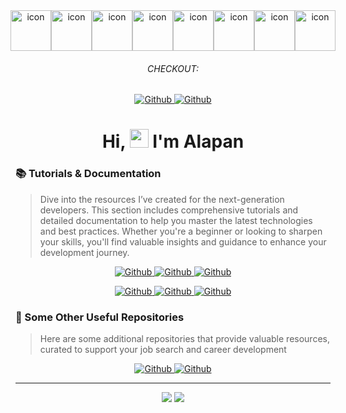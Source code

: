 <div align="center">
  <!-- 동적 뱃지 -->
  <div style="display: flex; justify-content: center; align-items: flex-end;">
    <img src="https://techstack-generator.vercel.app/java-icon.svg" alt="icon" width="65" height="65" />
    <img src="https://techstack-generator.vercel.app/python-icon.svg" alt="icon" width="65" height="65" />
    <img src="https://techstack-generator.vercel.app/django-icon.svg" alt="icon" width="65" height="65" />
    <img src="https://techstack-generator.vercel.app/mysql-icon.svg" alt="icon" width="65" height="65" />
    <img src="https://techstack-generator.vercel.app/restapi-icon.svg" alt="icon" width="65" height="65" />
    <img src="https://techstack-generator.vercel.app/js-icon.svg" alt="icon" width="65" height="65" />
    <img src="https://techstack-generator.vercel.app/ts-icon.svg" alt="icon" width="65" height="65" />
    <img src="https://techstack-generator.vercel.app/react-icon.svg" alt="icon" width="65" height="65" />
  </div>
</div>

<h6 align="center">CHECKOUT: </h6>

<p align="center">
    <a href="https://github.com/Developer-RONNIE/Developer-RONNIE/blob/main/MyTechStack.md"  align="left" alt="Github" title="github">
        <img src="https://img.shields.io/badge/My--Tech--Stack-blue?style=for-the-badge&logo=github&logoColor=white" alt="Github"/>
    </a> 
    <a href="https://github.com/Developer-RONNIE/portfolio"  align="left" alt="Github" title="github">
        <img src="https://img.shields.io/badge/My--Portfolio-D2B48C?style=for-the-badge&logo=github&logoColor=white" alt="Github"/>
    </a> 
</p>

<h1 align="center"> Hi, <img src="https://media.giphy.com/media/hvRJCLFzcasrR4ia7z/giphy.gif" width="30px"/> I'm Alapan </h1>








### 📚 Tutorials & Documentation

> Dive into the resources I’ve created for the next-generation developers. This section includes comprehensive tutorials and detailed documentation to help you master the latest technologies and best practices. Whether you're a beginner or looking to sharpen your skills, you'll find valuable insights and guidance to enhance your development journey.

<p align="center">
    <a href="https://github.com/Developer-RONNIE/complete-leetcode-solutions"  align="left" alt="Github" title="github">
        <img src="https://img.shields.io/badge/Complete--Leetcode--Solutions-D2B48C?style=for-the-badge&logo=github&logoColor=white" alt="Github"/>
    </a>
    <a href="https://github.com/Developer-RONNIE/DSA_C_Plus_Plus"  align="left" alt="Github" title="github">
        <img src="https://img.shields.io/badge/Complete--DSA--C++-blue?style=for-the-badge&logo=github&logoColor=white" alt="Github"/>
    </a>
    <a href="https://github.com/Developer-RONNIE/JS-Tutorial"  align="left" alt="Github" title="github">
        <img src="https://img.shields.io/badge/Complete--JavaScript--Tutorial-D2B48C?style=for-the-badge&logo=github&logoColor=white" alt="Github"/>
    </a>
    
</p>
<p align="center">
    <a href=""  align="left" alt="Github" title="github">
        <img src="https://img.shields.io/badge/Complete--React--Tutorial-blue?style=for-the-badge&logo=github&logoColor=white" alt="Github"/>
    </a>
    <a href=""  align="left" alt="Github" title="github">
        <img src="https://img.shields.io/badge/MySQL--Tutorial-D2B48C?style=for-the-badge&logo=github&logoColor=white" alt="Github"/>
    </a>
    <a href=""  align="left" alt="Github" title="github">
        <img src="https://img.shields.io/badge/Complete--Backend--Tutorial-blue?style=for-the-badge&logo=github&logoColor=white" alt="Github"/>
    </a>
    
</p>


### 🔗 Some Other Useful Repositories

> Here are some additional repositories that provide valuable resources, curated to support your job search and career development

<p align="center">
    <a href="https://github.com/Developer-RONNIE/BeyondFAANGM"  align="left" alt="Github" title="github">
        <img src="https://img.shields.io/badge/Find--Comapanies--List-D2B48C?style=for-the-badge&logo=github&logoColor=white" alt="Github"/>
    </a>
    <a href="https://github.com/Developer-RONNIE/List-of-Top-Unicorn-Startups-India"  align="left" alt="Github" title="github">
        <img src="https://img.shields.io/badge/Find--Comapanies--India-blue?style=for-the-badge&logo=github&logoColor=white" alt="Github"/>
    </a>
</p>

---

<div align="center">
    <img src="https://github-profile-summary-cards.vercel.app/api/cards/repos-per-language?username=Developer-RONNIE&theme=github">
    <img src="https://github-profile-summary-cards.vercel.app/api/cards/stats?username=Developer-RONNIE&theme=github">
    

</div>

































